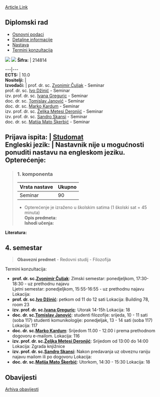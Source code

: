[Article Link](https://www.fhs.hr/predmet/diprad_f)

## Diplomski rad
  * [Osnovni podaci](https://www.fhs.hr/predmet/diprad_f#v1id-904797_277717_1_0 "Osnovni podaci")
  * [Detaljne informacije](https://www.fhs.hr/predmet/diprad_f#v1id-904797_277717_1_1 "Detaljne informacije")
  * [Nastava](https://www.fhs.hr/predmet/diprad_f#v1id-904797_277717_1_2 "Nastava")
  * [Termini konzultacija](https://www.fhs.hr/predmet/diprad_f#v1id-904797_277717_1_3 "Termini konzultacija")


[![](https://www.fhs.hr/img/flags/gif/hr.gif)](https://www.fhs.hr/predmet/diprad_f) [![](https://www.fhs.hr/img/flags/gif/gb.gif)](https://www.fhs.hr/en/course/masthe_b)
**Šifra:** |  214814  
  
---|---  
**ECTS:** |  10.0   
**Nositelji:** |   
**Izvođači:** |  prof. dr. sc. [Zvonimir Čuljak](https://www.fhs.hr/djelatnik/zvonimir.culjak) - Seminar  
prof. dr. sc. [Ivo Džinić](https://www.fhs.hr/djelatnik/ivo.dzinic) - Seminar  
izv. prof. dr. sc. [Ivana Greguric](https://www.fhs.hr/djelatnik/ivana.greguric) - Seminar  
doc. dr. sc. [Tomislav Janović](https://www.fhs.hr/djelatnik/tomislav.janovic) - Seminar  
doc. dr. sc. [Marko Kardum](https://www.fhs.hr/djelatnik/marko.kardum) - Seminar  
izv. prof. dr. sc. [Željka Metesi Deronjić](https://www.fhs.hr/djelatnik/zeljka.metesi_deronjic) - Seminar  
izv. prof. dr. sc. [Sandro Skansi](https://www.fhs.hr/djelatnik/sandro.skansi) - Seminar  
doc. dr. sc. [Matija Mato Škerbić](https://www.fhs.hr/djelatnik/matija_mato.skerbic) - Seminar  
  
**Prijava ispita:** |  [Studomat](http://www.isvu.hr/studomat)  
**Engleski jezik:** |  Nastavnik nije u mogućnosti ponuditi nastavu na engleskom jeziku.   
**Opterećenje:**  
---  
> ### 1. komponenta
> | Vrsta nastave | Ukupno  
> ---|---  
> Seminar | 90  
> * Opterećenje je izraženo u školskim satima (1 školski sat = 45 minuta)   
**Opis predmeta:**  
> **Ishodi učenja:**  

  
**Literatura:**  

  
**4. semestar**  
---  
> **Obavezni predmet** - Redovni studij - Filozofija  
>   
Termini konzultacija: 
  * **prof. dr. sc.[Zvonimir Čuljak](https://www.fhs.hr/djelatnik/zvonimir.culjak)**: 
Zimski semestar: ponedjeljkom, 17:30-18:30 - uz prethodnu najavu  
Ljetni semestar: ponedjeljkom, 15:55-16:55 - uz prethodnu najavu
Lokacija: 
  * **prof. dr. sc.[Ivo Džinić](https://www.fhs.hr/djelatnik/ivo.dzinic)**: 
petkom od 11 do 12 sati
Lokacija: Building 78, room 23 
  * **izv. prof. dr. sc.[Ivana Greguric](https://www.fhs.hr/djelatnik/ivana.greguric)**: 
Utorak 14-15h 
Lokacija: 18 
  * **doc. dr. sc.[Tomislav Janović](https://www.fhs.hr/djelatnik/tomislav.janovic)**: 
studenti filozofije: srijeda, 10 - 11 sati (soba 117)
studenti komunikologije: ponedjeljak, 13 - 14 sati (soba 117)
Lokacija: 117 
  * **doc. dr. sc.[Marko Kardum](https://www.fhs.hr/djelatnik/marko.kardum)**: 
Srijedom 11.00 - 12.00 i prema prethodnom dogovoru e-mailom.
Lokacija: 116 
  * **izv. prof. dr. sc.[Željka Metesi Deronjić](https://www.fhs.hr/djelatnik/zeljka.metesi_deronjic)**: 
Srijedom od 13:00 do 14:00
Lokacija: Zgrada knjižnice 
  * **izv. prof. dr. sc.[Sandro Skansi](https://www.fhs.hr/djelatnik/sandro.skansi)**: 
Nakon predavanja uz obveznu raniju najavu mailom ili po dogovoru
Lokacija: 
  * **doc. dr. sc.[Matija Mato Škerbić](https://www.fhs.hr/djelatnik/matija_mato.skerbic)**: 
Utorkom, 14:30 - 15:30
Lokacija: 18 


## Obavijesti
[Arhiva obavijesti](https://www.fhs.hr/predmet/diprad_f?@=21cmh#news_120348 "Arhiva obavijesti")
